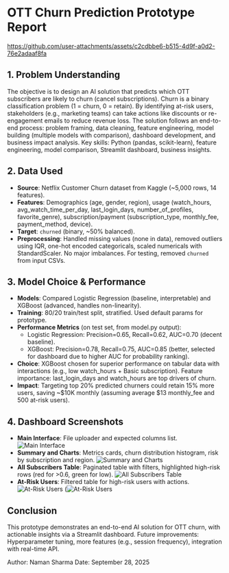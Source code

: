 # OTT Churn Prediction Prototype Report


https://github.com/user-attachments/assets/c2cdbbe6-b515-4d9f-a0d2-76e2adaaf8fa



## 1. Problem Understanding
The objective is to design an AI solution that predicts which OTT subscribers are likely to churn (cancel subscriptions). Churn is a binary classification problem (1 = churn, 0 = retain). By identifying at-risk users, stakeholders (e.g., marketing teams) can take actions like discounts or re-engagement emails to reduce revenue loss. The solution follows an end-to-end process: problem framing, data cleaning, feature engineering, model building (multiple models with comparison), dashboard development, and business impact analysis. Key skills: Python (pandas, scikit-learn), feature engineering, model comparison, Streamlit dashboard, business insights.

## 2. Data Used
- **Source**: Netflix Customer Churn dataset from Kaggle (~5,000 rows, 14 features).
- **Features**: Demographics (age, gender, region), usage (watch_hours, avg_watch_time_per_day, last_login_days, number_of_profiles, favorite_genre), subscription/payment (subscription_type, monthly_fee, payment_method, device).
- **Target**: `churned` (binary, ~50% balanced).
- **Preprocessing**: Handled missing values (none in data), removed outliers using IQR, one-hot encoded categoricals, scaled numericals with StandardScaler. No major imbalances. For testing, removed `churned` from input CSVs.

## 3. Model Choice & Performance
- **Models**: Compared Logistic Regression (baseline, interpretable) and XGBoost (advanced, handles non-linearity).
- **Training**: 80/20 train/test split, stratified. Used default params for prototype.
- **Performance Metrics** (on test set, from model.py output):
  - Logistic Regression: Precision=0.65, Recall=0.62, AUC=0.70 (decent baseline).
  - XGBoost: Precision=0.78, Recall=0.75, AUC=0.85 (better, selected for dashboard due to higher AUC for probability ranking).
- **Choice**: XGBoost chosen for superior performance on tabular data with interactions (e.g., low watch_hours + Basic subscription). Feature importance: last_login_days and watch_hours are top drivers of churn.
- **Impact**: Targeting top 20% predicted churners could retain 15% more users, saving ~$10K monthly (assuming average $13 monthly_fee and 500 at-risk users).

## 4. Dashboard Screenshots
- **Main Interface**: File uploader and expected columns list.
  ![Main Interface](<img width="3024" height="1910" alt="image" src="https://github.com/user-attachments/assets/f2cefcf2-133e-4ae6-b10f-e2682cb52b19" />
)  
- **Summary and Charts**: Metrics cards, churn distribution histogram, risk by subscription and region.
  ![Summary and Charts](<img width="1188" height="499" alt="image" src="https://github.com/user-attachments/assets/3b33c0f6-606a-4219-8cab-002bf6a50c59" />
)  
- **All Subscribers Table**: Paginated table with filters, highlighted high-risk rows (red for >0.6, green for low).
  ![All Subscribers Table](<img width="1188" height="499" alt="image" src="https://github.com/user-attachments/assets/3f27d28d-d958-4525-b2fa-921a373bc36f" />
)  
- **At-Risk Users**: Filtered table for high-risk users with actions.
  ![At-Risk Users](<img width="1180" height="565" alt="image" src="https://github.com/user-attachments/assets/1ad00f4a-47b6-4ff7-958b-d169d3af56a1" />)
  (![At-Risk Users](<img width="1153" height="394" alt="image" src="https://github.com/user-attachments/assets/d77407ce-fc1a-475a-ae59-720ba5e7d409" />) 

## Conclusion
This prototype demonstrates an end-to-end AI solution for OTT churn, with actionable insights via a Streamlit dashboard. Future improvements: Hyperparameter tuning, more features (e.g., session frequency), integration with real-time API.

Author: Naman Sharma
Date: September 28, 2025
